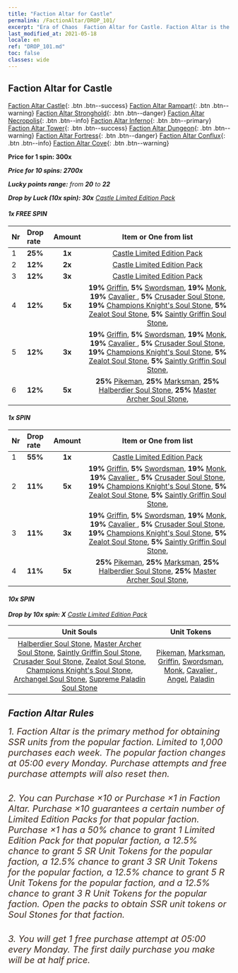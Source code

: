 ```yaml
---
title: "Faction Altar for Castle"
permalink: /FactionAltar/DROP_101/
excerpt: "Era of Chaos  Faction Altar for Castle. Faction Altar is the primary method for obtaining SSR units from the popular faction. Limited to 1,000 purchases each week. The popular faction changes at 05:00 every Monday. Purchase attempts and free purchase attempts will also reset then."
last_modified_at: 2021-05-18
locale: en
ref: "DROP_101.md"
toc: false
classes: wide
---
```


##  Faction Altar for **Castle**

  [Faction Altar Castle](/FactionAltar/DROP_101/){: .btn .btn--success} [Faction Altar Rampart](/FactionAltar/DROP_102/){: .btn .btn--warning} [Faction Altar Stronghold](/FactionAltar/DROP_103/){: .btn .btn--danger} [Faction Altar Necropolis](/FactionAltar/DROP_104/){: .btn .btn--info} [Faction Altar Inferno](/FactionAltar/DROP_105/){: .btn .btn--primary} [Faction Altar Tower](/FactionAltar/DROP_106/){: .btn .btn--success} [Faction Altar Dungeon](/FactionAltar/DROP_107/){: .btn .btn--warning} [Faction Altar Fortress](/FactionAltar/DROP_108/){: .btn .btn--danger} [Faction Altar Conflux](/FactionAltar/DROP_109/){: .btn .btn--info} [Faction Altar Cove](/FactionAltar/DROP_112/){: .btn .btn--warning} 

  **Price for 1 spin: 300x** <i class="fas fa-gem"/>

  **Price for 10 spins: 2700x** <i class="fas fa-gem"/>

  **Lucky points range:** from **20** to **22**

  **Drop by Luck (10x spin): 30x** [Castle Limited Edition Pack](/Items/con_2139/)

####  1x FREE SPIN 

  |    Nr    |  Drop rate  |  Amount   |   Item or One from list  |
  |:---------|:------------|:---------:|:------------------------:|
  | 1 | **25%** | **1x** | [Castle Limited Edition Pack](/Items/con_2139/) |
  | 2 | **12%** | **2x** | [Castle Limited Edition Pack](/Items/con_2139/) |
  | 3 | **12%** | **3x** | [Castle Limited Edition Pack](/Items/con_2139/) |
  | 4 | **12%** | **5x** |  **19%** [Griffin](/Items/unt_192/),  **5%** [Swordsman](/Items/unt_193/),  **19%** [Monk](/Items/unt_194/),  **19%** [Cavalier ](/Items/unt_195/),  **5%** [Crusader Soul Stone](/Items/unt_285/),  **19%** [Champions Knight's Soul Stone](/Items/unt_287/),  **5%** [Zealot Soul Stone](/Items/unt_286/),  **5%** [Saintly Griffin Soul Stone](/Items/unt_284/),  |
  | 5 | **12%** | **3x** |  **19%** [Griffin](/Items/unt_192/),  **5%** [Swordsman](/Items/unt_193/),  **19%** [Monk](/Items/unt_194/),  **19%** [Cavalier ](/Items/unt_195/),  **5%** [Crusader Soul Stone](/Items/unt_285/),  **19%** [Champions Knight's Soul Stone](/Items/unt_287/),  **5%** [Zealot Soul Stone](/Items/unt_286/),  **5%** [Saintly Griffin Soul Stone](/Items/unt_284/),  |
  | 6 | **12%** | **5x** |  **25%** [Pikeman](/Items/unt_190/),  **25%** [Marksman](/Items/unt_191/),  **25%** [Halberdier Soul Stone](/Items/unt_282/),  **25%** [Master Archer Soul Stone](/Items/unt_283/),  |


####  1x SPIN 

  |    Nr    |  Drop rate  |  Amount   |   Item or One from list  |
  |:---------|:------------|:---------:|:------------------------:|
  | 1 | **55%** | **1x** | [Castle Limited Edition Pack](/Items/con_2139/) |
  | 2 | **11%** | **5x** |  **19%** [Griffin](/Items/unt_192/),  **5%** [Swordsman](/Items/unt_193/),  **19%** [Monk](/Items/unt_194/),  **19%** [Cavalier ](/Items/unt_195/),  **5%** [Crusader Soul Stone](/Items/unt_285/),  **19%** [Champions Knight's Soul Stone](/Items/unt_287/),  **5%** [Zealot Soul Stone](/Items/unt_286/),  **5%** [Saintly Griffin Soul Stone](/Items/unt_284/),  |
  | 3 | **11%** | **3x** |  **19%** [Griffin](/Items/unt_192/),  **5%** [Swordsman](/Items/unt_193/),  **19%** [Monk](/Items/unt_194/),  **19%** [Cavalier ](/Items/unt_195/),  **5%** [Crusader Soul Stone](/Items/unt_285/),  **19%** [Champions Knight's Soul Stone](/Items/unt_287/),  **5%** [Zealot Soul Stone](/Items/unt_286/),  **5%** [Saintly Griffin Soul Stone](/Items/unt_284/),  |
  | 4 | **11%** | **5x** |  **25%** [Pikeman](/Items/unt_190/),  **25%** [Marksman](/Items/unt_191/),  **25%** [Halberdier Soul Stone](/Items/unt_282/),  **25%** [Master Archer Soul Stone](/Items/unt_283/),  |


####  10x SPIN 

  **Drop by 10x spin: X** [Castle Limited Edition Pack](/Items/con_2139/)

  |    Unit Souls    |  Unit Tokens  |
  |:----------------:|:-------------:|
  | [Halberdier Soul Stone](/Items/unt_282/), [Master Archer Soul Stone](/Items/unt_283/), [Saintly Griffin Soul Stone](/Items/unt_284/), [Crusader Soul Stone](/Items/unt_285/), [Zealot Soul Stone](/Items/unt_286/), [Champions Knight's Soul Stone](/Items/unt_287/), [Archangel Soul Stone](/Items/unt_288/), [Supreme Paladin Soul Stone](/Items/unt_289/) | [Pikeman](/Items/unt_190/), [Marksman](/Items/unt_191/), [Griffin](/Items/unt_192/), [Swordsman](/Items/unt_193/), [Monk](/Items/unt_194/), [Cavalier ](/Items/unt_195/), [Angel](/Items/unt_196/), [Paladin](/Items/unt_197/) |



## Faction Altar Rules

  <span style="color: #3c2a1e;font-size:20px">1. Faction Altar is the primary method for obtaining SSR units from the popular faction. Limited to 1,000 purchases each week. The popular faction changes at 05:00 every Monday. Purchase attempts and free purchase attempts will also reset then.</span><br/>

<br/>  <span style="color: #3c2a1e;font-size:20px">2. You can Purchase ×10 or Purchase ×1 in Faction Altar. Purchase ×10 guarantees a certain number of Limited Edition Packs for that popular faction. Purchase ×1 has a 50% chance to grant 1 Limited Edition Pack for that popular faction, a 12.5% chance to grant 5 SR Unit Tokens for the popular faction, a 12.5% chance to grant 3 SR Unit Tokens for the popular faction, a 12.5% chance to grant 5 R Unit Tokens for the popular faction, and a 12.5% chance to grant 3 R Unit Tokens for the popular faction. Open the packs to obtain SSR unit tokens or Soul Stones for that faction.</span>

<br/>  <span style="color: #3c2a1e;font-size:20px">3. You will get 1 free purchase attempt at 05:00 every Monday. The first daily purchase you make will be at half price.</span><br/>

<br/>